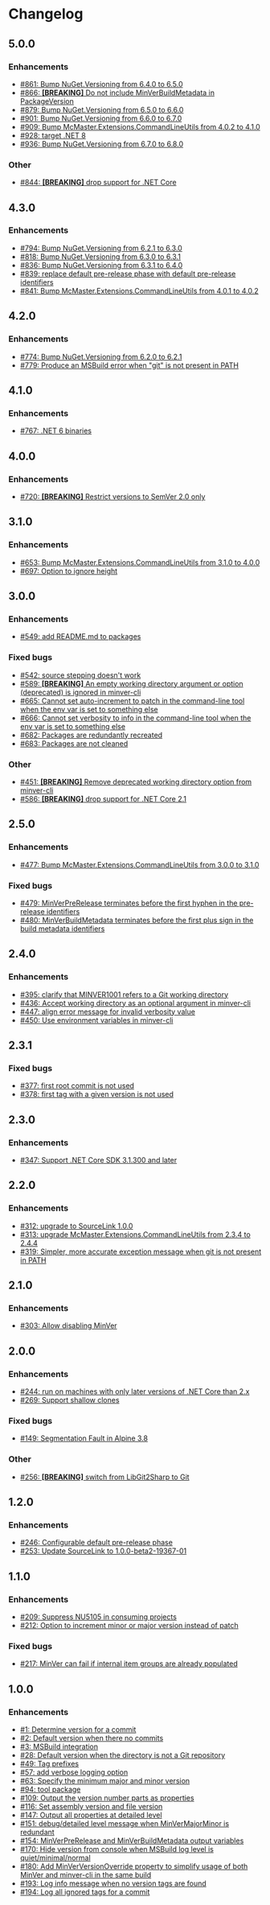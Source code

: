# Changelog

## 5.0.0

### Enhancements

- [#861: Bump NuGet.Versioning from 6.4.0 to 6.5.0](https://github.com/adamralph/minver/pull/861)
- [#866: **[BREAKING]** Do not include MinVerBuildMetadata in PackageVersion](https://github.com/adamralph/minver/issues/866)
- [#879: Bump NuGet.Versioning from 6.5.0 to 6.6.0](https://github.com/adamralph/minver/pull/879)
- [#901: Bump NuGet.Versioning from 6.6.0 to 6.7.0](https://github.com/adamralph/minver/pull/901)
- [#909: Bump McMaster.Extensions.CommandLineUtils from 4.0.2 to 4.1.0](https://github.com/adamralph/minver/pull/909)
- [#928: target .NET 8](https://github.com/adamralph/minver/pull/928)
- [#936: Bump NuGet.Versioning from 6.7.0 to 6.8.0](https://github.com/adamralph/minver/pull/936)

### Other

- [#844: **[BREAKING]** drop support for .NET Core](https://github.com/adamralph/minver/pull/844)

## 4.3.0

### Enhancements

- [#794: Bump NuGet.Versioning from 6.2.1 to 6.3.0](https://github.com/adamralph/minver/pull/794)
- [#818: Bump NuGet.Versioning from 6.3.0 to 6.3.1](https://github.com/adamralph/minver/pull/818)
- [#836: Bump NuGet.Versioning from 6.3.1 to 6.4.0](https://github.com/adamralph/minver/pull/836)
- [#839: replace default pre-release phase with default pre-release identifiers](https://github.com/adamralph/minver/pull/839)
- [#841: Bump McMaster.Extensions.CommandLineUtils from 4.0.1 to 4.0.2](https://github.com/adamralph/minver/pull/841)

## 4.2.0

### Enhancements

- [#774: Bump NuGet.Versioning from 6.2.0 to 6.2.1](https://github.com/adamralph/minver/pull/774)
- [#779: Produce an MSBuild error when "git" is not present in PATH](https://github.com/adamralph/minver/issues/779)

## 4.1.0

### Enhancements

- [#767: .NET 6 binaries](https://github.com/adamralph/minver/issues/767)

## 4.0.0

### Enhancements

- [#720: **[BREAKING]** Restrict versions to SemVer 2.0 only](https://github.com/adamralph/minver/pull/720)

## 3.1.0

### Enhancements

- [#653: Bump McMaster.Extensions.CommandLineUtils from 3.1.0 to 4.0.0](https://github.com/adamralph/minver/pull/653)
- [#697: Option to ignore height](https://github.com/adamralph/minver/issues/697)

## 3.0.0

### Enhancements

- [#549: add README.md to packages](https://github.com/adamralph/minver/pull/549)

### Fixed bugs

- [#542: source stepping doesn't work](https://github.com/adamralph/minver/pull/542)
- [#589: **[BREAKING]** An empty working directory argument or option (deprecated) is ignored in minver-cli](https://github.com/adamralph/minver/pull/589)
- [#665: Cannot set auto-increment to patch in the command-line tool when the env var is set to something else](https://github.com/adamralph/minver/issues/665)
- [#666: Cannot set verbosity to info in the command-line tool when the env var is set to something else](https://github.com/adamralph/minver/issues/666)
- [#682: Packages are redundantly recreated](https://github.com/adamralph/minver/issues/682)
- [#683: Packages are not cleaned](https://github.com/adamralph/minver/issues/683)

### Other

- [#451: **[BREAKING]** Remove deprecated working directory option from minver-cli](https://github.com/adamralph/minver/issues/451)
- [#586: **[BREAKING]** drop support for .NET Core 2.1](https://github.com/adamralph/minver/pull/586)

## 2.5.0

### Enhancements

- [#477: Bump McMaster.Extensions.CommandLineUtils from 3.0.0 to 3.1.0](https://github.com/adamralph/minver/pull/477)

### Fixed bugs

- [#479: MinVerPreRelease terminates before the first hyphen in the pre-release identifiers](https://github.com/adamralph/minver/issues/479)
- [#480: MinVerBuildMetadata terminates before the first plus sign in the build metadata identifiers](https://github.com/adamralph/minver/issues/480)

## 2.4.0

### Enhancements

- [#395: clarify that MINVER1001 refers to a Git working directory](https://github.com/adamralph/minver/pull/395)
- [#436: Accept working directory as an optional argument in minver-cli](https://github.com/adamralph/minver/issues/436)
- [#447: align error message for invalid verbosity value](https://github.com/adamralph/minver/pull/447)
- [#450: Use environment variables in minver-cli](https://github.com/adamralph/minver/issues/450)

## 2.3.1

### Fixed bugs

- [#377: first root commit is not used](https://github.com/adamralph/minver/pull/377)
- [#378: first tag with a given version is not used](https://github.com/adamralph/minver/pull/378)

## 2.3.0

### Enhancements

- [#347: Support .NET Core SDK 3.1.300 and later](https://github.com/adamralph/minver/pull/347)

## 2.2.0

### Enhancements

- [#312: upgrade to SourceLink 1.0.0](https://github.com/adamralph/minver/pull/312)
- [#313: upgrade McMaster.Extensions.CommandLineUtils from 2.3.4 to 2.4.4](https://github.com/adamralph/minver/pull/313)
- [#319: Simpler, more accurate exception message when git is not present in PATH](https://github.com/adamralph/minver/pull/319)

## 2.1.0

### Enhancements

- [#303: Allow disabling MinVer](https://github.com/adamralph/minver/pull/303)

## 2.0.0

### Enhancements

- [#244: run on machines with only later versions of .NET Core than 2.x](https://github.com/adamralph/minver/issues/244)
- [#269: Support shallow clones](https://github.com/adamralph/minver/issues/269)

### Fixed bugs

- [#149: Segmentation Fault in Alpine 3.8](https://github.com/adamralph/minver/issues/149)

### Other

- [#256: **[BREAKING]** switch from LibGit2Sharp to Git](https://github.com/adamralph/minver/pull/256)

## 1.2.0

### Enhancements

- [#246: Configurable default pre-release phase](https://github.com/adamralph/minver/issues/246)
- [#253: Update SourceLink to 1.0.0-beta2-19367-01](https://github.com/adamralph/minver/issues/253)

## 1.1.0

### Enhancements

- [#209: Suppress NU5105 in consuming projects](https://github.com/adamralph/minver/issues/209)
- [#212: Option to increment minor or major version instead of patch](https://github.com/adamralph/minver/issues/212)

### Fixed bugs

- [#217: MinVer can fail if internal item groups are already populated](https://github.com/adamralph/minver/issues/217)

## 1.0.0

### Enhancements

- [#1: Determine version for a commit](https://github.com/adamralph/minver/issues/1)
- [#2: Default version when there no commits](https://github.com/adamralph/minver/issues/2)
- [#3: MSBuild integration](https://github.com/adamralph/minver/issues/3)
- [#28: Default version when the directory is not a Git repository](https://github.com/adamralph/minver/issues/28)
- [#49: Tag prefixes](https://github.com/adamralph/minver/pull/49)
- [#57: add verbose logging option](https://github.com/adamralph/minver/pull/57)
- [#63: Specify the minimum major and minor version](https://github.com/adamralph/minver/issues/63)
- [#94: tool package](https://github.com/adamralph/minver/issues/94)
- [#109: Output the version number parts as properties](https://github.com/adamralph/minver/issues/109)
- [#116: Set assembly version and file version](https://github.com/adamralph/minver/issues/116)
- [#147: Output all properties at detailed level](https://github.com/adamralph/minver/issues/147)
- [#151: debug/detailed level message when MinVerMajorMinor is redundant](https://github.com/adamralph/minver/issues/151)
- [#154: MinVerPreRelease and MinVerBuildMetadata output variables](https://github.com/adamralph/minver/issues/154)
- [#170: Hide version from console when MSBuild log level is quiet/minimal/normal](https://github.com/adamralph/minver/issues/170)
- [#180: Add MinVerVersionOverride property to simplify usage of both MinVer and minver-cli in the same build](https://github.com/adamralph/minver/issues/180)
- [#193: Log info message when no version tags are found](https://github.com/adamralph/minver/issues/193)
- [#194: Log all ignored tags for a commit](https://github.com/adamralph/minver/issues/194)
